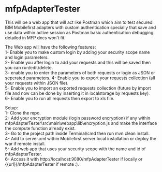 # mfpAdapterTester
This will be a web app that will act like Postman which aim to test secured IBM Mobilefirst adapters with custom authentication specially that save and use data within active session as Postman basic authentication debugging detailed in MFP docs won't fit.

The Web app will have the following features:<br />
1- Enable you to make custom login by adding your security scope name and login parameters.<br />
2- Enable you after login to add your requests and this will be saved then you can run/edit/delete.<br />
3- enable you to enter the parameters of both requests or login as JSON or seperated parameters.
4- Enable you to export your requests collection (all your requests within JSON file).<br />
5- Enable you to import an exported requests collection (future by import file and now can be done by inserting it in localstorage by requests key).<br />
6- Enable you to run all requests then export to xls file.<br />

Setup:<br />
1- Clone the repo.<br />
2- Add your encryption module (login password encryption) if any within mfpAdapterTester\src\main\webapp\lib\encryption.js and make the interface the compute function already exist.<br />
3- Go to the project path inside Terminal/cmd then run mvn clean install.<br />
4- Add <application name="mfpAdapterTester" location="{{Path}}\mfpAdapterTester\target\mfpAdapterTester.war" type="war"></application> to server.xml within Mobilefirst server local installation or deploy the war if remote install.<br />
5- Add web app that uses your security scope with the name and id of mfpAdapterTester.<br />
6- Access it with http://localhost:9080/mfpAdapterTester if locally or {{url}}/mfpAdapterTester if remote :).<br />
